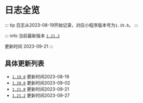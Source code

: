 # 日志全览

::: tip
日志从2023-08-19开始记录，对应小程序版本号为`1.19.0`。
:::

::: info
当前最新版本 [`1.21.2`](./1.21.2.md) 

更新时间 2023-09-21
:::

## 具体更新列表

- [`1.19.0`](./1.19.0.md) 更新时间2023-08-19
- [`1.20.0`](./1.20.0.md) 更新时间2023-09-02
- [`1.21.0`](./1.21.0.md) 更新时间2023-09-21
- [`1.21.2`](./1.21.2.md) 更新时间2023-09-27